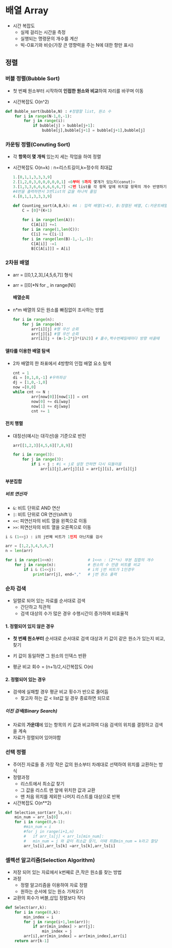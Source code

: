 # 배열 Array

- 시간 복잡도
  - 실제 걸리는 시간을 측정
  - 실행되는 명령문의 개수를 계산
  - 빅-O표기와 비슷(가장 큰 영향력을 주는 N에 대한 항만 표시)



## 정렬

### 버블 정렬(Bubble Sort)

- 첫 번째 원소부터 시작하여 **인접한 원소와 비교**하여 자리를 바꾸며 이동

- 시간복잡도 O(n^2)

```python
def Bubble_sort(bubble,N) : #정렬할 list, 원소 수
    for i in range(N-1,0,-1):
        for j in range(i):
            if bubble[j] > bubble[j+1]:
                bubble[j],bubble[j+1] = bubble[j+1],bubble[j]
```



### 카운팅 정렬(Conuting Sort)

- 각 **항목이 몇 개씩** 있는지 세는 작업을 하여 정렬

- 시간복잡도 O(n+k) : n=리스트길이,k=정수의 최대값

  ```python
  1.[0,1,1,3,3,3,9]
  2.[1,2,0,3,0,0,0,0,0,1] <0부터 9까지 몇개가 있는지(conut)>
  3.[1,3,3,6,6,6,6,6,6,7] <2번 list를 각 항목 앞에 위치할 항목의 개수 반영하기 위해 변경>
  #4번을 출력하면서 3번list의 값을 하나씩 줄임
  4.[0,1,1,3,3,3,9]
  ```

  ```python
  def Counting_sort(A,B,k): #A : 입력 배열(1~K), B:정렬된 배열, C:카운트배열,
      C = [0]*(K+1)
      
      for i in range(len(A)):
          C[A[i]] +=1
      for i in range(1,len(C)):
          C[i] += C[i-1]
      for i in range(len(B)-1,-1,-1):
          C[A[i]] -=1
          B[C[A[i]]] = A[i]
  ```




### 2차원 배열

- arr = [[0,1,2,3],[4,5,6,7]] 형식
- arr = [[0]*N for _ in range(N)]

	#### 배열순회

- n*m 배열의 모든 원소를 빠짐없이 조사하는 방법

  ```python
  for i in range(n):
      for j in range(m):
          arr[i][j] #행 우선 순회
          arr[j][i] #열 우선 순회
          arr[i][j + (m-1-2*j)*(i%2)] # 홀수,짝수번째일때마다 방향 바꿀때
  ```



#### 델타를 이용한 배열 탐색

- 2차 배열의 한 좌표에서 4방향의 인접 배열 요소 탐색

  ```python
  cnt = 1
  di = [0,1,0,-1] #우하좌상
  dj = [1,0,-1,0]
  now =[0,0]
  while cnt <= N :
          arr[now[0]][now[1]] = cnt
          now[0] += di[way]
          now[1] += dj[way]
          cnt += 1
  ```

  

#### 전치 행렬

- 대칭선(예시는 대각선)을 기준으로 반전

  ```python
  arr[[1,2,3][4,5,6][7,8,9]]
  
  for i in range(3):
      for j in range(3):
          if i < j : #i < j로 설정 안하면 다시 되돌아옴
              arr[i][j],arr[j][i] = arr[j][i], arr[i][j]
  ```



#### 부분집합

##### 비트 연산자

- `&`: 비트 단위로 AND 연산
- `|`: 비트 단위로 OR 연산(shift \\)
- `<<`: 피연산자의 비트 열을 왼쪽으로 이동
- `>>`: 피연산자의 비트 열을 오른쪽으로 이동

```python
i & (1<<j) : i의 j번째 비트가 1인지 아닌지를 검사
```

```python
arr = [1,2,3,4,5,6,7]
n = len(arr)

for i in range(1<<n):				# 1<<n : (2**n) 부분 집합의 개수
    for j in range(n):				# 원소의 수 만큼 비트를 비교
        if i & (1<<j):				# i의 j번 비트가 1인경우
            print(arr[j], end=","	# j번 원소 출력
```



### 순차 검색

- 일렬로 되어 있는 자료를 순서대로 검색
  - 간단하고 직관적
  - 검색 대상의 수가 많은 경우 수행시간이 증가하여 비효율적

#### 1. 정렬되어 있지 않은 경우

- **첫 번째 원소부터** 순서대로 순서대로 검색 대상과 키 값이 같은 원소가 있는지 비교,찾기
- 키 값이 동일하면 그 원소의 인덱스 반환

- 평균 비교 회수 = (n+1)/2,시간복잡도 O(n)

#### 2. 정렬되어 있는 경우

- 검색에 실패할 경우 평균 비교 횟수가 반으로 줄어듬
  - 찾고자 하는 값 < list값 일 경우 종료하면 되므로

##### 이진 검색(Binary Search)

- 자료의 **가운데**에 있는 항목의 키 값과 비교하여 다음 검색의 위치를 결정하고 검색을 계속
- 자료가 정렬되어 있어야함



### 선택 정렬

- 주어진 자료들 중 가장 작은 값의 원소부터 차례대로 선택하여 위치를 교환하는 방식
- 정렬과정
  - 리스트에서 최소값 찾기
  - 그 값을 리스트 맨 앞에 위치한 값과 교환
  - 맨 처음 위치를 제외한 나머지 리스트를 대상으로 반복
- 시간복잡도 O(n**2)

```python
def Selection_sort(arr_ls,n):
    min_num = arr_ls[0]
    for i in range(0,n-1):
        #min_num = i
        #for j in range(i+1,n)
        #	if arr_ls[j] < arr_ls[min_num]:
        #   min_num = j 와 같이 최소값 찾기, 이때 최종min_num = k라고 할당
        arr_ls[i],arr_ls[k] =arr_ls[k],arr_ls[i]
```



### 셀렉션 알고리즘(Selection Algorithm)

- 저장 되어 있는 자료에서 k번째로 큰,작은 원소를 찾는 방법
- 과정
  - 정렬 알고리즘을 이용하여 자료 정렬
  - 원하는 순서에 있는 원소 가져오기
- 교환의 회수가 버블,삽입 정렬보다 작다

```python
def Select(arr,k):
    for i in range(0,k):
        min_index = i
        for j in range(i+1,len(arr)):
            if arr[min_index] > arr[j]:
                min_index = j
        arr[i],arr[min_index] = arr[min_index],arr[i]
    return arr[k-1]       
```

